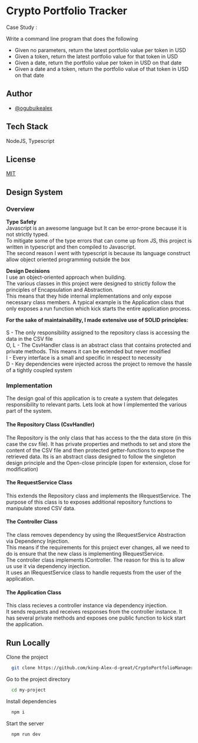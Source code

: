 
# Crypto Portfolio Tracker

Case Study :

Write a command line program that does the following

 - Given no parameters, return the latest portfolio value per token in USD
 - Given a token, return the latest portfolio value for that token in USD
 - Given a date, return the portfolio value per token in USD on that date
 - Given a date and a token, return the portfolio value of that token in USD on that date


## Author
- [@ogubuikealex](ogubuikealex@gmail.com)

## Tech Stack

NodeJS, Typescript

## License

[MIT](https://github.com/king-Alex-d-great/CryptoPortfolioManager)


## Design System

### Overview

**Type Safety** <br />
Javascript is an awesome language but It can be error-prone because it is not strictly typed.
<br /> To mitigate some of the type errors that can come up from JS, this project is written in typescript and then compiled to Javascript.
<br /> The second reason I went with typescript is because its language construct allow object oriented programming outside the box

**Design Decisions** <br />
I use an object-oriented approach when building. <br />
The various classes in this project were designed to strictly follow the principles of Encapsulation and Abstraction. <br /> This means that they hide internal implementations and only expose necessary class members.
A typical example is the Application class that only exposes a run function which kick starts the entire application process.

**For the sake of maintainability, I made extensive use of SOLID principles:** <br />
<br />
S - The only responsibility assigned to the repository class is accessing the data in the CSV file <br />
O, L - The CsvHandler class is an abstract class that contains protected and private methods. This means it can be extended but never modified <br />
I - Every interface is a small and specific in respect to necessity <br />
D - Key dependencies were injected across the project to remove the hassle of a tightly coupled system <br />

### Implementation
The design goal of this application is to create a system that delegates responsibility to relevant parts.
Lets look at how I implemented the various part of the system.

#### The Repository Class (CsvHandler)
The Repository is the only class that has access to the the data store (in this case the csv file).
It has private properties and methods to set and store the content of the CSV file and then protected getter-functions to expose the retrieved data.
Its is an abstract class designed to follow the singleton design principle and the Open-close principle (open for extension, close for modification)

#### The RequestService Class
This extends the Repository class and implements the IRequestService.
The purpose of this class is to exposes additional repository functions to manipulate stored CSV data.

#### The Controller Class
The class removes dependency by using the IRequestService Abstraction via Dependency Injection.<br />
This means if the requirements for this project ever changes, all we need to do is ensure that the new class is implementing IRequestService. <br />
The controller class implements IController. The reason for this is to allow us use it via dependency injection. <br />
It uses an IRequestService class to handle requests from the user of the application. 

#### The Application Class
This class recieves a controller instance via dependency injection. <br /> It sends requests and receives responses from the controller instance.
It has several private methods and exposes one public function to kick start the application.

## Run Locally

Clone the project

```bash
  git clone https://github.com/king-Alex-d-great/CryptoPortfolioManager.git
```

Go to the project directory

```bash
  cd my-project
```

Install dependencies

```bash
  npm i
```

Start the server

```bash
  npm run dev
```